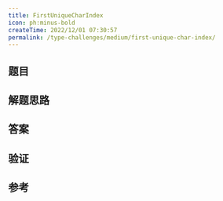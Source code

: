 ```yaml
---
title: FirstUniqueCharIndex
icon: ph:minus-bold
createTime: 2022/12/01 07:30:57
permalink: /type-challenges/medium/first-unique-char-index/
---
```


## 题目

## 解题思路

## 答案

## 验证

## 参考
